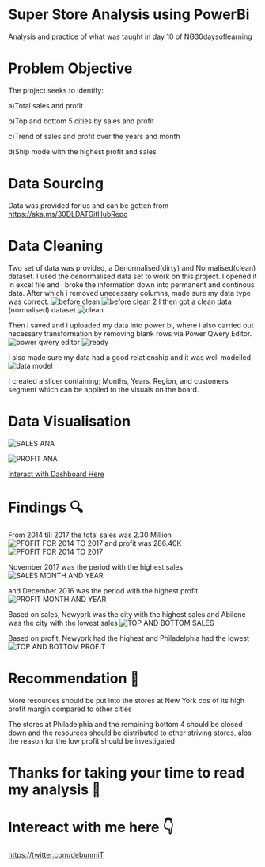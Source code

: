 # Super Store Analysis using PowerBi
Analysis and practice of what was taught in day 10 of NG30daysoflearning

# Problem Objective
The project seeks to identify:

a)Total sales and profit 

b)Top and bottom 5 cities by sales and profit

c)Trend of sales and profit over the years and month

d)Ship mode with the highest profit and sales

# Data Sourcing
Data was provided for us and can be gotten from https://aka.ms/30DLDATGitHubRepo

# Data Cleaning 
Two set of data was provided, a Denormalised(dirty) and Normalised(clean) dataset. I used the denormalised data set to work on this project. I opened it in excel file and i broke the information down into permanent and continous data. After which i removed unecessary columns, made sure my data type was correct.
![before clean](https://user-images.githubusercontent.com/105246702/176570612-45a49e4d-5867-436a-9fcd-bdeba0be0897.png)
![before clean 2](https://user-images.githubusercontent.com/105246702/176570681-ebc5f0f6-195e-4d85-b217-f563f43e94ee.png)
I then got a clean data (normalised) dataset
![clean](https://user-images.githubusercontent.com/105246702/176570818-bd4bee8e-965a-4b47-aa48-522689148c41.png)


Then i saved and i uploaded my data into power bi, where i also carried out necessary transformation by removing blank rows via Power Qwery Editor.
![power qwery editor](https://user-images.githubusercontent.com/105246702/176570854-cd6952d7-231f-4f7d-b1c0-a9e7a2a353ea.png)
![ready](https://user-images.githubusercontent.com/105246702/176570960-5c7774f8-1841-4010-9d42-3afd2b8845e1.png)

I also made sure my data had a good relationship and it was well modelled
![data model](https://user-images.githubusercontent.com/105246702/176578803-7a45cd32-2977-4c0c-9261-2c9b263fca7b.png)


I created a slicer containing; Months, Years, Region, and customers segment which can be applied to the visuals on the board.

# Data Visualisation
![SALES ANA](https://user-images.githubusercontent.com/105246702/176577219-214e53a2-d78f-418e-80fe-af31674ad487.png)

![PROFIT ANA](https://user-images.githubusercontent.com/105246702/176577257-a101b7de-5dcb-42ec-a2d8-bcc6a87fead2.png)

[Interact with Dashboard Here](https://app.powerbi.com/groups/me/reports/60a264c5-fd6a-42c5-9cd6-e9d8c2af6dd2/ReportSectionee17cf0a56513da0e005)

# Findings 🔍
From 2014 till 2017 the total sales was 2.30 Million 
![PFOFIT FOR 2014 TO 2017](https://user-images.githubusercontent.com/105246702/176571626-2b9e0baa-1b8f-42d6-b94f-7c433992c89a.png)
and profit was 286.40K ![PFOFIT FOR 2014 TO 2017](https://user-images.githubusercontent.com/105246702/176571754-10e4982c-9219-4eb3-ad54-74f1748c57ee.png)

November 2017 was the period with the highest sales ![SALES MONTH AND YEAR](https://user-images.githubusercontent.com/105246702/176571980-a317e568-bc22-4425-9d86-7cbfaf4f85d3.png)

and December 2016 was the period with the highest profit ![PROFIT MONTH AND YEAR](https://user-images.githubusercontent.com/105246702/176572132-3984e4d0-f1f2-4288-8021-5274c5e83662.png)

Based on sales, Newyork was the city with the highest sales and Abilene was the city with the lowest sales ![TOP AND BOTTOM SALES](https://user-images.githubusercontent.com/105246702/176572466-8827866a-295d-4fff-b3a2-d69e736908dc.png)

Based on profit, Newyork had the highest and Philadelphia had the lowest ![TOP AND BOTTOM PROFIT](https://user-images.githubusercontent.com/105246702/176572680-e1fe055d-db07-46d9-8305-72c5244aec12.png)


# Recommendation 📌
More resources should be put into the stores at New York cos of its high profit margin compared to other cities

The stores at Philadelphia and the remaining bottom 4 should be closed down and the resources should be distributed to other striving stores, alos the reason for the low profit should be investigated


# Thanks for taking your time to read my analysis 🤗

# Intereact with me here 👇
https://twitter.com/debunmiT







